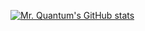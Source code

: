[![Mr. Quantum's GitHub stats](https://github-readme-stats.vercel.app/api?username=mrquantumoff)](https://github.com/anuraghazra/github-readme-stats)
